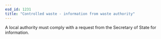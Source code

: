 ```yaml
---
esd_id: 1231
title: "Controlled waste - information from waste authority"
---
```


A local authority must comply with a request from the Secretary of State for information.

